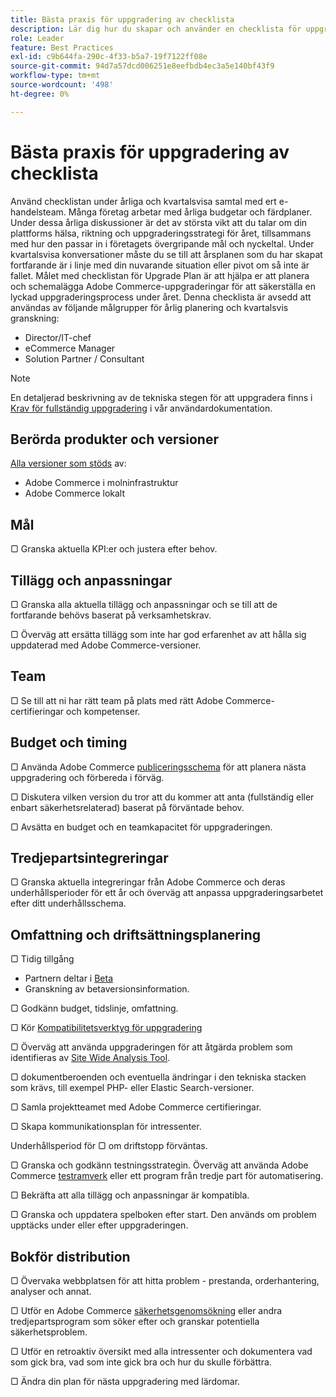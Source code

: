 ```yaml
---
title: Bästa praxis för uppgradering av checklista
description: Lär dig hur du skapar och använder en checklista för uppgradering för att planera din uppgraderingsstrategi för Adobe Commerce och Magento Open Source.
role: Leader
feature: Best Practices
exl-id: c9b644fa-290c-4f33-b5a7-19f7122ff08e
source-git-commit: 94d7a57dcd006251e8eefbdb4ec3a5e140bf43f9
workflow-type: tm+mt
source-wordcount: '498'
ht-degree: 0%

---
```


# Bästa praxis för uppgradering av checklista

Använd checklistan under årliga och kvartalsvisa samtal med ert e-handelsteam. Många företag arbetar med årliga budgetar och färdplaner. Under dessa årliga diskussioner är det av största vikt att du talar om din plattforms hälsa, riktning och uppgraderingsstrategi för året, tillsammans med hur den passar in i företagets övergripande mål och nyckeltal. Under kvartalsvisa konversationer måste du se till att årsplanen som du har skapat fortfarande är i linje med din nuvarande situation eller pivot om så inte är fallet. Målet med checklistan för Upgrade Plan är att hjälpa er att planera och schemalägga Adobe Commerce-uppgraderingar för att säkerställa en lyckad uppgraderingsprocess under året. Denna checklista är avsedd att användas av följande målgrupper för årlig planering och kvartalsvis granskning:

- Director/IT-chef
- eCommerce Manager
- Solution Partner / Consultant

>[!NOTE]
>
>En detaljerad beskrivning av de tekniska stegen för att uppgradera finns i [Krav för fullständig uppgradering](../../../upgrade/prepare/prerequisites.md) i vår användardokumentation.

## Berörda produkter och versioner

[Alla versioner som stöds](../../../release/versions.md) av:

- Adobe Commerce i molninfrastruktur
- Adobe Commerce lokalt

## Mål

▢ Granska aktuella KPI:er och justera efter behov.

## Tillägg och anpassningar

▢ Granska alla aktuella tillägg och anpassningar och se till att de fortfarande behövs baserat på verksamhetskrav.

▢ Överväg att ersätta tillägg som inte har god erfarenhet av att hålla sig uppdaterad med Adobe Commerce-versioner.

## Team

▢ Se till att ni har rätt team på plats med rätt Adobe Commerce-certifieringar och kompetenser.

## Budget och timing

▢ Använda Adobe Commerce [publiceringsschema](../../../release/schedule.md) för att planera nästa uppgradering och förbereda i förväg.

▢ Diskutera vilken version du tror att du kommer att anta (fullständig eller enbart säkerhetsrelaterad) baserat på förväntade behov.

▢ Avsätta en budget och en teamkapacitet för uppgraderingen.

## Tredjepartsintegreringar

▢ Granska aktuella integreringar från Adobe Commerce och deras underhållsperioder för ett år och överväg att anpassa uppgraderingsarbetet efter ditt underhållsschema.

## Omfattning och driftsättningsplanering

▢ Tidig tillgång

- Partnern deltar i [Beta](../../../release/beta.md)
- Granskning av betaversionsinformation.

▢ Godkänn budget, tidslinje, omfattning.

▢ Kör [Kompatibilitetsverktyg för uppgradering](../../../upgrade/upgrade-compatibility-tool/overview.md)

▢ Överväg att använda uppgraderingen för att åtgärda problem som identifieras av [Site Wide Analysis Tool](../../../tools/site-wide-analysis-tool/intro.md).

▢ dokumentberoenden och eventuella ändringar i den tekniska stacken som krävs, till exempel PHP- eller Elastic Search-versioner.

▢ Samla projektteamet med Adobe Commerce certifieringar.

▢ Skapa kommunikationsplan för intressenter.

Underhållsperiod för ▢ om driftstopp förväntas.

▢ Granska och godkänn testningsstrategin. Överväg att använda Adobe Commerce [testramverk](https://developer.adobe.com/commerce/testing/) eller ett program från tredje part för automatisering.

▢ Bekräfta att alla tillägg och anpassningar är kompatibla.

▢ Granska och uppdatera spelboken efter start. Den används om problem upptäcks under eller efter uppgraderingen.

## Bokför distribution

▢ Övervaka webbplatsen för att hitta problem - prestanda, orderhantering, analyser och annat.

▢ Utför en Adobe Commerce [säkerhetsgenomsökning](https://account.magento.com/scanner/dashboard/) eller andra tredjepartsprogram som söker efter och granskar potentiella säkerhetsproblem.

▢ Utför en retroaktiv översikt med alla intressenter och dokumentera vad som gick bra, vad som inte gick bra och hur du skulle förbättra.

▢ Ändra din plan för nästa uppgradering med lärdomar.
